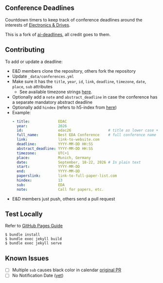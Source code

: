 ## Conference Deadlines 

Countdown timers to keep track of conference deadlines around the interests of
[Electronics & Drives](https://www.electronics-and-drives).

This is a fork of [ai-deadlines](https://github.com/paperswithcode/ai-deadlines),
all credit goes to them.

## Contributing

To add or update a deadline:
- E&D members clone the repository, others fork the repository 
- Update `_data/conferences.yml`
- Make sure it has the `title`, `year`, `id`, `link`, `deadline`, `timezone`,
  `date`, `place`, `sub` attributes
    + See available timezone strings [here](https://momentjs.com/timezone/).
- Optionally add a `note` and `abstract_deadline` in case the conference has a
  separate mandatory abstract deadline
- Optionally add `hindex` (refers to h5-index from
  [here](https://scholar.google.com/citations?view_op=top_venues&vq=eng))
- Example:
    ```yaml
    - title:             EDAC
      year:              2026
      id:                edac26                 # title as lower case + last two digits of year
      full_name:         Best EDA Conference    # full conference name
      link:              link-to-website.com
      deadline:          YYYY-MM-DD HH:SS
      abstract_deadline: YYYY-MM-DD HH:SS
      timezone:          UTC+1
      place:             Munich, Germany
      date:              September, 18-22, 2026 # In plain text
      start:             YYYY-MM-DD
      end:               YYYY-MM-DD
      paperslink:        link-to-full-paper-list.com
      hindex:            13
      sub:               EDA
      note:              Call for papers, etc.
    ```
- E&D members just push, others send a pull request

## Test Locally

Refer to [GitHub Pages Guide](https://docs.github.com/en/pages/setting-up-a-github-pages-site-with-jekyll/testing-your-github-pages-site-locally-with-jekyll)

```
$ bundle install
$ bundle exec jekyll build
$ bundle exec jekyll serve
```

## Known Issues

- [ ] Multiple `sub` causes black color in calendar [original PR](https://github.com/paperswithcode/ai-deadlines/pull/293)
- [ ] No Notification Date ([yet](https://github.com/paperswithcode/ai-deadlines/issues/388))
